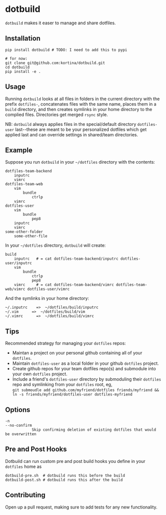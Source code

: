# dotbuild

`dotbuild` makes it easer to manage and share dotfiles.

## Installation

    pip install dotbuild # TODO: I need to add this to pypi
    
    # for now:
    git clone git@github.com:kortina/dotbuild.git
    cd dotbuild
    pip install -e .
  
## Usage

Running `dotbuild` looks at all files in folders in the current directory with the prefix `dotfiles-`, concatenates files with the same name, places them in a `build` directory, and then creates symlinks in your home directory to the complied files.  Directories get merged `rsync` style.

NB: `dotbuild` always applies files in the special/default directory `dotfiles-user` last--these are meant to be your personalized dotfiles which get applied last and can override settings in shared/team directories.

## Example

Suppose you run `dotbuild` in your `~/dotfiles` directory with the contents:

    dotfiles-team-backend
        inputrc
        vimrc
    dotfiles-team-web
        vim
            bundle
                ctrlp
        vimrc
    dotfiles-user
        vim
            bundle
                pep8
        inputrc
        vimrc
    some-other-folder
        some-other-file

In your `~/dotfiles` directory, `dotbuild` will create:

    build
        inputrc   # = cat dotfiles-team-backend/inputrc dotfiles-user/inputrc
        vim
            bundle
                ctrlp
                pep8
        vimrc     # = cat dotfiles-team-backend/vimrc dotfiles-team-web/vimrc dotfiles-user/vimrc
  
And the symlinks in your home directory:

    ~/.inputrc    =>  ~/dotfiles/build/inputrc
    ~/.vim      =>  ~/dotfiles/build/vim
    ~/.vimrc      =>  ~/dotfiles/build/vimrc


## Tips

Recommended strategy for managing your `dotfiles` repos:

* Maintan a project on your personal github containing all of your `dotfiles`.  
* Maintain `dotfiles-user` as a local folder in your github `dotfiles` project.
* Create github repos for your team dotfiles repo(s) and submodule into your own `dotfiles` project.
* Include a friend's `dotfiles-user` directory by submoduling their `dotfiles` repo and symlinking from your `dotfiles` root, eg, <br />`git submoudle add github.com/myfriend/dotfiles friends/myfriend && ln -s friends/myfriend/dotfiles-user dotfiles-myfriend`

## Options

    -n
    --no-confirm
                Skip confirming deletion of existing dotfiles that would be overwritten


## Pre and Post Hooks

Dotbuild can run custom pre and post build hooks you define in your `dotfiles` home as

    dotbuild-pre.sh  # dotbuild runs this before the build
    dotbuild-post.sh # dotbuild runs this after the build


## Contributing

Open up a pull request, making sure to add tests for any new functionality.
